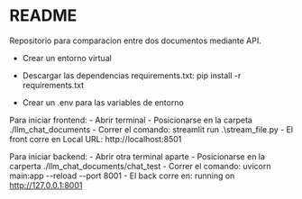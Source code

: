 # README 

Repositorio para comparacion entre dos documentos mediante API. 

- Crear un entorno virtual
- Descargar las dependencias requirements.txt: pip install -r requirements.txt

- Crear un .env para las variables de entorno


Para iniciar frontend:
    - Abrir terminal 
    - Posicionarse en la carpeta ./llm_chat_documents 
    - Correr el comando: streamlit run .\stream_file.py
    - El front corre en Local URL: http://localhost:8501

Para iniciar backend: 
    - Abrir otra terminal aparte
    - Posicionarse en la carperta ./llm_chat_documents/chat_test
    - Correr el comando: uvicorn main:app --reload --port 8001 
    - El back corre en: running on http://127.0.0.1:8001 


